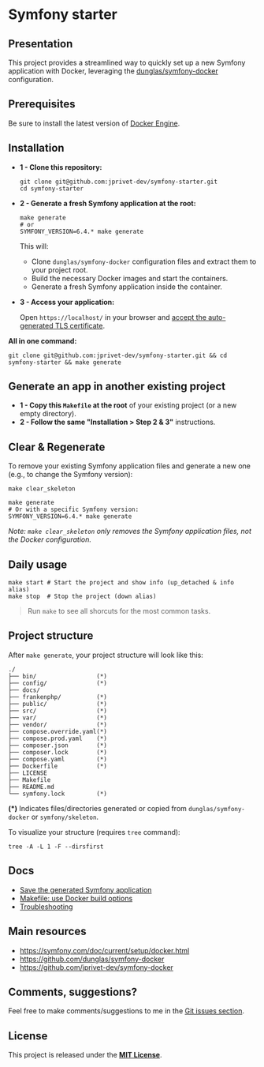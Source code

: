 # Symfony starter

## Presentation

This project provides a streamlined way to quickly set up a new Symfony application with Docker, leveraging the [dunglas/symfony-docker](https://github.com/dunglas/symfony-docker) configuration.

## Prerequisites

Be sure to install the latest version of [Docker Engine](https://docs.docker.com/engine/install/).

## Installation

* **1 - Clone this repository:**

  ```shell
  git clone git@github.com:jprivet-dev/symfony-starter.git
  cd symfony-starter
  ```

* **2 - Generate a fresh Symfony application at the root:**

  ```shell
  make generate
  # or
  SYMFONY_VERSION=6.4.* make generate
  ```
  This will:
  * Clone `dunglas/symfony-docker` configuration files and extract them to your project root.
  * Build the necessary Docker images and start the containers.
  * Generate a fresh Symfony application inside the container.


* **3 - Access your application:**

  Open `https://localhost/` in your browser and [accept the auto-generated TLS certificate](https://stackoverflow.com/a/15076602/1352334).

**All in one command:**

```shell
git clone git@github.com:jprivet-dev/symfony-starter.git && cd symfony-starter && make generate
```

## Generate an app in another existing project

* **1 - Copy this `Makefile` at the root** of your existing project (or a new empty directory).
* **2 - Follow the same "Installation \> Step 2 & 3"** instructions.

## Clear & Regenerate

To remove your existing Symfony application files and generate a new one (e.g., to change the Symfony version):

```shell
make clear_skeleton

make generate
# Or with a specific Symfony version:
SYMFONY_VERSION=6.4.* make generate
```

*Note: `make clear_skeleton` only removes the Symfony application files, not the Docker configuration.*

## Daily usage

```shell
make start # Start the project and show info (up_detached & info alias)
make stop  # Stop the project (down alias)
```

> Run `make` to see all shorcuts for the most common tasks.

## Project structure

After `make generate`, your project structure will look like this:

```
./
├── bin/                 (*)
├── config/              (*)
├── docs/
├── frankenphp/          (*)
├── public/              (*)
├── src/                 (*)
├── var/                 (*)
├── vendor/              (*)
├── compose.override.yaml(*)
├── compose.prod.yaml    (*)
├── composer.json        (*)
├── composer.lock        (*)
├── compose.yaml         (*)
├── Dockerfile           (*)
├── LICENSE
├── Makefile
├── README.md
└── symfony.lock         (*)
```

**(\*)** Indicates files/directories generated or copied from `dunglas/symfony-docker` or `symfony/skeleton`.

To visualize your structure (requires `tree` command):

```shell
tree -A -L 1 -F --dirsfirst
```

## Docs

* [Save the generated Symfony application](docs/save.md)
* [Makefile: use Docker build options](docs/options.md)
* [Troubleshooting](docs%2Ftroubleshooting.md)

## Main resources

* https://symfony.com/doc/current/setup/docker.html
* https://github.com/dunglas/symfony-docker
* https://github.com/jprivet-dev/symfony-docker

## Comments, suggestions?

Feel free to make comments/suggestions to me in the [Git issues section](https://github.com/jprivet-dev/symfony-starter/issues).

## License

This project is released under the [**MIT License**](https://github.com/jprivet-dev/symfony-starter/blob/main/LICENSE).
